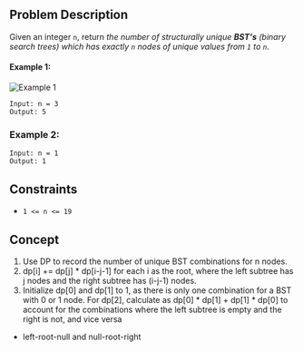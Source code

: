 ## Problem Description

Given an integer `n`, return *the number of structurally unique **BST's** (binary search trees) which has exactly `n` nodes of unique values from `1` to `n`*.

#### Example 1:

![Example 1](https://assets.leetcode.com/uploads/2021/01/18/uniquebstn3.jpg)
```plaintext
Input: n = 3
Output: 5
```

### Example 2:
```plaintext
Input: n = 1
Output: 1
```

## Constraints

- `1 <= n <= 19`

## Concept
1. Use DP to record the number of unique BST combinations for n nodes.
2. dp[i] += dp[j] * dp[i-j-1] for each i as the root, where the left subtree has j nodes and the right subtree has (i-j-1) nodes.
3. Initialize dp[0] and dp[1] to 1, as there is only one combination for a BST with 0 or 1 node. For dp[2], calculate as dp[0] * dp[1] + dp[1] * dp[0] to account for the combinations where the left subtree is empty and the right is not, and vice versa
 - left-root-null and null-root-right
